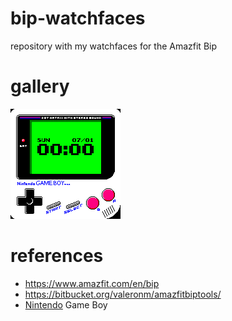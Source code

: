 # bip-watchfaces

repository with my watchfaces for the Amazfit Bip

# gallery

![](watch_skin_local/gameboy/gameboy_packed_animated.gif)

# references

* https://www.amazfit.com/en/bip
* https://bitbucket.org/valeronm/amazfitbiptools/
* [Nintendo](www.nintendo.com) Game Boy